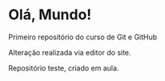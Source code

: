 # Olá, Mundo!
 Primeiro repositório do curso de Git e GitHub

Alteração realizada via editor do site.

 Repositório teste, criado em aula.
